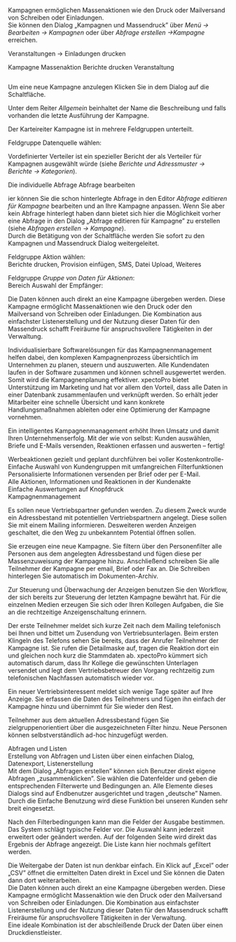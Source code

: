 <!DOCTYPE html>
<html>
<head>
<meta charset="utf-8">
<meta name="viewport" content="width=device-width, initial-scale=1.0">
<title>700_Kampagnen.md</title>
<link rel="stylesheet" href="https://stackedit.io/res-min/themes/base.css" />
<script type="text/javascript" src="https://cdn.mathjax.org/mathjax/latest/MathJax.js?config=TeX-AMS_HTML"></script>
</head>
<body><div class="container"><p>Kampagnen ermöglichen Massenaktionen wie den Druck oder Mailversand von Schreiben oder Einladungen. <br>
Sie können den Dialog „Kampagnen und Massendruck”  über <em>Menü → Bearbeiten → Kampagnen</em> oder über <em>Abfrage erstellen →Kampagne</em> erreichen. </p>

<p>Veranstaltungen → Einladungen drucken</p>

<p>Kampagne Massenaktion Berichte drucken Veranstaltung</p>

<p><img src="http://xpecto.github.io/docs/img/img_1426683781377.png" alt="" title=""></p>

<p>Um eine neue Kampagne anzulegen Klicken Sie in dem Dialog auf die Schaltfläche<img src="http://xpecto.github.io/docs/img/img_1421833044056.png" alt="" title="">.</p>

<p>Unter dem Reiter <em>Allgemein</em> beinhaltet der Name die Beschreibung und falls vorhanden die letzte Ausführung der Kampagne.</p>

<p>Der Karteireiter Kampagne ist in mehrere Feldgruppen unterteilt. <br>
<img src="http://xpecto.github.io/docs/img/img_1426689870428.png" alt="" title=""></p>

<p>Feldgruppe Datenquelle wählen:</p>

<p>Vordefinierter Verteiler ist ein spezieller Bericht der als Verteiler für Kampagnen ausgewählt würde (siehe <em>Berichte und Adressmuster → Berichte → Kategorien</em>).</p>

<p>Die individuelle Abfrage Abfrage bearbeiten  <br>
<img src="http://xpecto.github.io/docs/img/img_1433863956586.png" alt="" title=""></p>

<p>ier können Sie die schon hinterlegte Abfrage in den Editor <em>Abfrage editieren für Kampagne</em> bearbeiten und an Ihre Kampagne anpassen. Wenn Sie aber kein Abfrage  hinterlegt haben dann bietet sich hier die Möglichkeit vorher eine Abfrage in den Dialog „Abfrage editieren für Kampagne” zu erstellen (siehe <em>Abfragen erstellen → Kampagne</em>).  <br>
Durch die Betätigung von der Schaltfläche werden Sie sofort zu den Kampagnen und Massendruck Dialog weitergeleitet. <br>
<img src="http://xpecto.github.io/docs/img/img_1433864762504.png" alt="" title=""></p>

<p>Feldgruppe Aktion wählen: <br>
Berichte drucken, Provision einfügen, SMS, Datei Upload, Weiteres</p>

<p>Feldgruppe  <em>Gruppe von Daten für Aktionen</em>: <br>
<img src="http://xpecto.github.io/docs/img/img_1426685469516.png" alt="" title=""> <br>
Bereich Auswahl der Empfänger:</p>

<p>Die Daten können auch direkt an eine Kampagne übergeben werden. Diese Kampagne ermöglicht Massenaktionen wie den Druck oder den Mailversand von Schreiben oder Einladungen. Die Kombination aus einfachster Listenerstellung und der Nutzung dieser Daten für den Massendruck schafft Freiräume für anspruchsvollere Tätigkeiten in der Verwaltung.</p>

<p>Individualisierbare Softwarelösungen  für das Kampagnenmanagement helfen dabei, den komplexen Kampagnenprozess übersichtlich im Unternehmen zu planen, steuern und auszuwerten. Alle Kundendaten laufen in der Software zusammen und können schnell ausgewertet werden. Somit wird die Kampagnenplanung effektiver.  xpectoPro bietet Unterstützung im Marketing und hat vor allem den Vorteil, dass alle Daten in einer Datenbank zusammenlaufen und verknüpft werden. So erhält jeder Mitarbeiter eine schnelle Übersicht und kann konkrete Handlungsmaßnahmen ableiten oder eine Optimierung der Kampagne vornehmen.</p>

<p>Ein intelligentes Kampagnenmanagement erhöht Ihren Umsatz und damit Ihren Unternehmenserfolg. Mit der  wie von selbst: Kunden auswählen, Briefe und E-Mails versenden, Reaktionen erfassen und auswerten – fertig!</p>

<p>Werbeaktionen gezielt und geplant durchführen bei voller Kostenkontrolle- <br>
Einfache Auswahl von Kundengruppen mit umfangreichen Filterfunktionen <br>
Personalisierte Informationen versenden per Brief oder per E-Mail. <br>
Alle Aktionen, Informationen und Reaktionen in der Kundenakte <br>
Einfache Auswertungen auf Knopfdruck <br>
Kampagnenmanagement</p>

<p>Es sollen neue Vertriebspartner gefunden werden. Zu diesem Zweck wurde ein Adressbestand mit potentiellen Vertriebspartnern angelegt. Diese sollen Sie mit einem Mailing informieren. Desweiteren werden Anzeigen geschaltet, die den Weg zu unbekanntem Potential öffnen sollen. </p>

<p>Sie erzeugen eine neue Kampagne. Sie filtern über den Personenfilter alle Personen aus dem angelegten Adressbestand und fügen diese per Massenzuweisung der Kampagne hinzu. Anschließend schreiben Sie alle Teilnehmer der Kampagne per email, Brief oder Fax an. Die Schreiben hinterlegen Sie automatisch im Dokumenten-Archiv.</p>

<p>Zur Steuerung und Überwachung der Anzeigen benutzen Sie den Workflow, der sich bereits zur Steuerung der letzten Kampagne bewährt hat. Für die einzelnen Medien erzeugen Sie sich oder Ihren Kollegen Aufgaben, die Sie an die rechtzeitige Anzeigenschaltung erinnern.</p>

<p>Der erste Teilnehmer meldet sich kurze Zeit nach dem Mailing telefonisch bei Ihnen und bittet um Zusendung von Vertriebsunterlagen. Beim ersten Klingeln des Telefons sehen Sie bereits, dass der Anrufer Teilnehmer der Kampagne ist. Sie rufen die Detailmaske auf, tragen die Reaktion dort ein und gleichen noch kurz die Stammdaten ab.  xpectoPro kümmert sich automatisch darum, dass Ihr Kollege die gewünschten Unterlagen versendet und legt dem Vertriebsbetreuer den Vorgang rechtzeitig zum telefonischen Nachfassen automatisch wieder vor.</p>

<p>Ein neuer Vertriebsinteressent meldet sich wenige Tage später auf Ihre Anzeige. Sie erfassen die Daten des Teilnehmers und fügen ihn einfach der Kampagne hinzu und übernimmt für Sie wieder den Rest.</p>

<p>Teilnehmer aus dem aktuellen Adressbestand fügen Sie zielgruppenorientiert über die ausgezeichneten Filter  hinzu. Neue Personen können selbstverständlich ad-hoc hinzugefügt werden.</p>

<p>Abfragen und Listen <br>
Erstellung von Abfragen und Listen über einen einfachen Dialog, Datenexport, Listenerstellung <br>
Mit dem Dialog „Abfragen erstellen” können sich Benutzer direkt eigene Abfragen „zusammenklicken”. Sie wählen die Datenfelder und geben die entsprechenden Filterwerte und Bedingungen an. Alle Elemente dieses Dialogs sind auf Endbenutzer ausgerichtet und tragen „deutsche” Namen. Durch die Einfache Benutzung wird diese Funktion bei unseren Kunden sehr breit eingesetzt. </p>

<p>Nach den Filterbedingungen kann man die Felder der Ausgabe bestimmen. Das System schlägt typische Felder vor. Die Auswahl kann jederzeit erweitert oder geändert werden. Auf der folgenden Seite wird direkt das Ergebnis der Abfrage angezeigt. Die Liste kann hier nochmals gefiltert werden. </p>

<p>Die Weitergabe der Daten ist nun denkbar einfach. Ein Klick auf „Excel” oder „CSV” öffnet die ermittelten Daten direkt in Excel und Sie können die Daten dann dort weiterarbeiten. <br>
Die Daten können auch direkt an eine Kampagne übergeben werden. Diese Kampagne ermöglicht Massenaktion wie den Druck oder den Mailversand von Schreiben oder Einladungen. Die Kombination aus einfachster Listenerstellung und der Nutzung dieser Daten für den Massendruck schafft Freiräume für anspruchsvollere Tätigkeiten in der Verwaltung.  <br>
Eine ideale Kombination ist der abschleißende Druck der Daten über einen Druckdienstleister.</p></div></body>
</html>